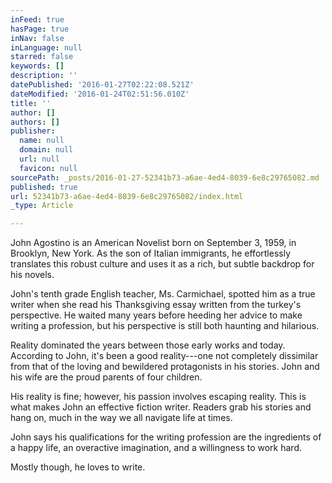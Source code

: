 ```yaml
---
inFeed: true
hasPage: true
inNav: false
inLanguage: null
starred: false
keywords: []
description: ''
datePublished: '2016-01-27T02:22:08.521Z'
dateModified: '2016-01-24T02:51:56.010Z'
title: ''
author: []
authors: []
publisher:
  name: null
  domain: null
  url: null
  favicon: null
sourcePath: _posts/2016-01-27-52341b73-a6ae-4ed4-8039-6e8c29765082.md
published: true
url: 52341b73-a6ae-4ed4-8039-6e8c29765082/index.html
_type: Article

---
```

John Agostino is an American Novelist born on September 3, 1959, in Brooklyn, New York. As the son of Italian immigrants, he effortlessly translates this robust culture and uses it as a rich, but subtle backdrop for his novels.

John's tenth grade English teacher, Ms. Carmichael, spotted him as a true writer when she read his Thanksgiving essay written from the turkey's perspective. He waited many years before heeding her advice to make writing a profession, but his perspective is still both haunting and hilarious.

Reality dominated the years between those early works and today. According to John, it's been a good reality---one not completely dissimilar from that of the loving and bewildered protagonists in his stories. John and his wife are the proud parents of four children.

His reality is fine; however, his passion involves escaping reality. This is what makes John an effective fiction writer. Readers grab his stories and hang on, much in the way we all navigate life at times.

John says his qualifications for the writing profession are the ingredients of a happy life, an overactive imagination, and a willingness to work hard.

Mostly though, he loves to write.